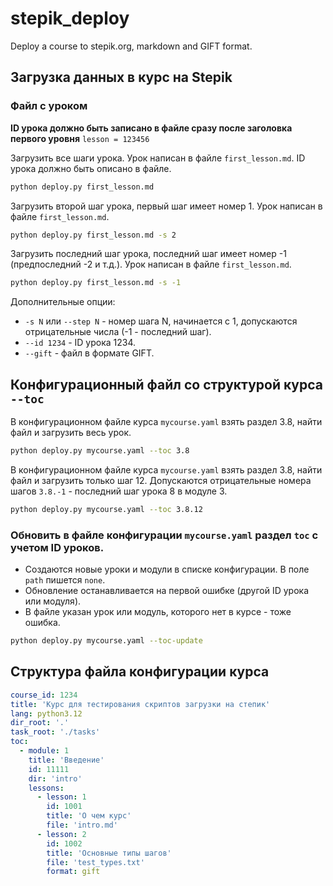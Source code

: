 # stepik_deploy
Deploy a course to stepik.org, markdown and GIFT format.

## Загрузка данных в курс на Stepik

### Файл с уроком

**ID урока должно быть записано в файле сразу после заголовка первого уровня** `lesson = 123456`

Загрузить все шаги урока. Урок написан в файле `first_lesson.md`. ID урока должно быть описано в файле.
```bash
python deploy.py first_lesson.md
```
Загрузить второй шаг урока, первый шаг имеет номер 1. Урок написан в файле `first_lesson.md`.
```bash
python deploy.py first_lesson.md -s 2
```
Загрузить последний шаг урока, последний шаг имеет номер -1 (предпоследний -2 и т.д.). 
Урок написан в файле `first_lesson.md`.
```bash
python deploy.py first_lesson.md -s -1
```
Дополнительные опции:

* `-s N` или `--step N` - номер шага N, начинается с 1, допускаются отрицательные числа (-1 - последний шаг).
* `--id 1234` - ID урока 1234.
* `--gift` - файл в формате GIFT.

## Конфигурационный файл со структурой курса `--toc`

В конфигурационном файле курса `mycourse.yaml` взять раздел 3.8, найти файл и загрузить весь урок.
```bash
python deploy.py mycourse.yaml --toc 3.8
```

В конфигурационном файле курса `mycourse.yaml` взять раздел 3.8, найти файл и загрузить только шаг 12. 
Допускаются отрицательные номера шагов `3.8.-1` - последний шаг урока 8 в модуле 3.
```bash
python deploy.py mycourse.yaml --toc 3.8.12
```

### Обновить в файле конфигурации `mycourse.yaml` раздел `toc` с учетом ID уроков. 

* Создаются новые уроки и модули в списке конфигурации. В поле `path` пишется `none`. 
* Обновление останавливается на первой ошибке (другой ID урока или модуля). 
* В файле указан урок или модуль, которого нет в курсе - тоже ошибка.

```bash
python deploy.py mycourse.yaml --toc-update
```
## Структура файла конфигурации курса

```yaml
course_id: 1234
title: 'Курс для тестирования скриптов загрузки на степик'
lang: python3.12
dir_root: '.'
task_root: './tasks'
toc:
  - module: 1
    title: 'Введение'
    id: 11111
    dir: 'intro'
    lessons:
      - lesson: 1
        id: 1001
        title: 'О чем курс'
        file: 'intro.md'
      - lesson: 2
        id: 1002
        title: 'Основные типы шагов'
        file: 'test_types.txt'
        format: gift
```